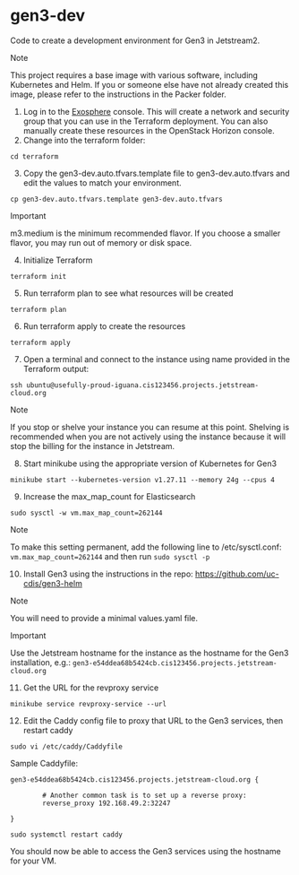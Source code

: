 # gen3-dev
Code to create a development environment for Gen3 in Jetstream2.

> [!NOTE]
> This project requires a base image with various software, including Kubernetes and Helm. If you or someone else have not already created this image, please refer to the instructions in the Packer folder.

1. Log in to the [Exosphere](https://jetstream2.exosphere.app/exosphere) console. This will create a network and security group that you can use in the Terraform deployment. You can also manually create these resources in the OpenStack Horizon console.
2. Change into the terraform folder:
```shell
cd terraform
```
3. Copy the gen3-dev.auto.tfvars.template file to gen3-dev.auto.tfvars and edit the values to match your environment.
```shell
cp gen3-dev.auto.tfvars.template gen3-dev.auto.tfvars
```
> [!IMPORTANT]
> m3.medium is the minimum recommended flavor. If you choose a smaller flavor, you may run out of memory or disk space.
4. Initialize Terraform
```shell
terraform init
```
5. Run terraform plan to see what resources will be created
```shell
terraform plan
```
6. Run terraform apply to create the resources
```shell
terraform apply
```
7. Open a terminal and connect to the instance using name provided in the Terraform output:
```shell
ssh ubuntu@usefully-proud-iguana.cis123456.projects.jetstream-cloud.org
```
> [!NOTE]
> If you stop or shelve your instance you can resume at this point. Shelving is recommended when you are not actively using the instance because it will stop the billing for the instance in Jetstream.
8. Start minikube using the appropriate version of Kubernetes for Gen3
```shell
minikube start --kubernetes-version v1.27.11 --memory 24g --cpus 4
```
9. Increase the max_map_count for Elasticsearch
```shell
sudo sysctl -w vm.max_map_count=262144
```
> [!NOTE]
> To make this setting permanent, add the following line to /etc/sysctl.conf: `vm.max_map_count=262144` and then run `sudo sysctl -p`
10. Install Gen3 using the instructions in the repo: https://github.com/uc-cdis/gen3-helm
> [!NOTE]
> You will need to provide a minimal values.yaml file.

> [!IMPORTANT]
> Use the Jetstream hostname for the instance as the hostname for the Gen3 installation, e.g.: `gen3-e54ddea68b5424cb.cis123456.projects.jetstream-cloud.org`
11. Get the URL for the revproxy service
```shell
minikube service revproxy-service --url
```
12. Edit the Caddy config file to proxy that URL to the Gen3 services, then restart caddy
```shell
sudo vi /etc/caddy/Caddyfile
```

Sample Caddyfile:
```
gen3-e54ddea68b5424cb.cis123456.projects.jetstream-cloud.org {

        # Another common task is to set up a reverse proxy:
        reverse_proxy 192.168.49.2:32247

}
```

```shell
sudo systemctl restart caddy
```
You should now be able to access the Gen3 services using the hostname for your VM.
